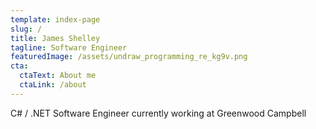 ```yaml
---
template: index-page
slug: /
title: James Shelley
tagline: Software Engineer
featuredImage: /assets/undraw_programming_re_kg9v.png
cta:
  ctaText: About me
  ctaLink: /about
---
```

C# / .NET Software Engineer currently working at Greenwood Campbell